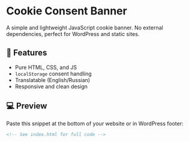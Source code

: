 # Cookie Consent Banner

A simple and lightweight JavaScript cookie banner. No external dependencies, perfect for WordPress and static sites.

## 🔧 Features

- Pure HTML, CSS, and JS
- `localStorage` consent handling
- Translatable (English/Russian)
- Responsive and clean design

## 💻 Preview

Paste this snippet at the bottom of your website or in WordPress footer:

```html
<!-- See index.html for full code -->
